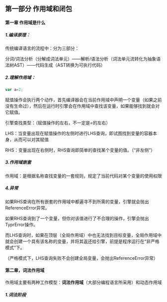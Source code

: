 ## 第一部分  作用域和闭包

#### 第一章 作用域是什么

##### 1.编译原理：

传统编译语言的流程中：分为三部分：

分词/词法分析（分解成词法单元）——解析/语法分析（词法单元流转化为抽象语法树AST）——代码生成（AST转换为可执行代码）

##### 2.理解作用域：

``` js
var a=2;
```

赋值操作会执行两个动作，首先编译器会在当前作用域中声明一个变量（如果之前没有生命过），然后在运行时引擎会在作用域中查找该变量，如果能够找到就会对它赋值。

引擎查找类型：（赋值操作的左右，不一定是=的左右）

LHS：当变量出现在赋值操作的左侧时进行LHS查询，即试图找到变量的容器本身，从而可以对其赋值

RHS：变量出现在右侧时，RHS查询即简单的查找某个变量的值。（“非左侧”）

##### 3.作用域嵌套

作用域：是根据名称查找变量的一套规则，规定了当前代码对某个变量的使用权限

##### 4.异常

如果RHS查询在所有嵌套的作用域中都遍寻不到所需的变量，引擎就会抛出ReferenceError异常。

如果RHS查询到了一个变量，但你对该值进行了不合理的操作，引擎会抛出TyprError操作。

而LHS查询时，如果在顶层（全局作用域）中也无法找到目标变量，全局作用域中就会创建一个具有该名称的变量，并将其返还给引擎，前提是程序运行在“非严格模式”下。

（严格模式下，LHS查询失败不会创建全局变量，会抛出ReferenceError异常）

#### 第二章，词法作用域

作用域主要有两种工作模型：**词法作用域**（大部分编程语言所采用）和动态作用域

##### 1.词法阶段





